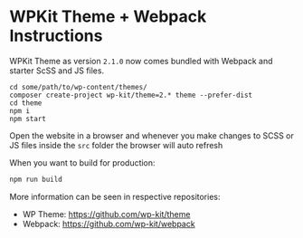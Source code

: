 # WPKit Theme + Webpack Instructions

WPKit Theme as version `2.1.0` now comes bundled with Webpack and starter ScSS and JS files.

```base
cd some/path/to/wp-content/themes/
composer create-project wp-kit/theme=2.* theme --prefer-dist
cd theme
npm i
npm start
```

Open the website in a browser and whenever you make changes to SCSS or JS files inside the `src` folder the browser will auto refresh

When you want to build for production:

```bash
npm run build
```

More information can be seen in respective repositories:

* WP Theme: https://github.com/wp-kit/theme
* Webpack: https://github.com/wp-kit/webpack
